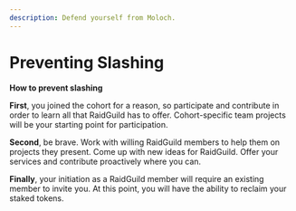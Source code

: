 ```yaml
---
description: Defend yourself from Moloch.
---
```


# Preventing Slashing

**How to prevent slashing**

**First**, you joined the cohort for a reason, so participate and contribute in order to learn all that RaidGuild has to offer. Cohort-specific team projects will be your starting point for participation.

**Second**, be brave. Work with willing RaidGuild members to help them on projects they present. Come up with new ideas for RaidGuild. Offer your services and contribute proactively where you can.

**Finally**, your initiation as a RaidGuild member will require an existing member to invite you. At this point, you will have the ability to reclaim your staked tokens.
